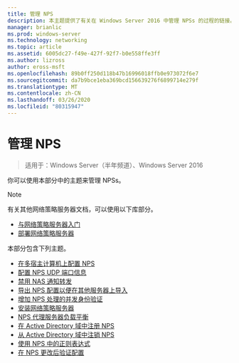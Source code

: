 ```yaml
---
title: 管理 NPS
description: 本主题提供了有关在 Windows Server 2016 中管理 NPSs 的过程的链接。
manager: brianlic
ms.prod: windows-server
ms.technology: networking
ms.topic: article
ms.assetid: 6005dc27-f49e-427f-92f7-b0e558ffe3ff
ms.author: lizross
author: eross-msft
ms.openlocfilehash: 89b0ff250d118b47b16996018ffb0e973072f6e7
ms.sourcegitcommit: da7b9bce1eba369bcd156639276f6899714e279f
ms.translationtype: MT
ms.contentlocale: zh-CN
ms.lasthandoff: 03/26/2020
ms.locfileid: "80315947"
---
```

# <a name="manage-npss"></a>管理 NPS

>适用于：Windows Server（半年频道）、Windows Server 2016

你可以使用本部分中的主题来管理 NPSs。

>[!NOTE]
>有关其他网络策略服务器文档，可以使用以下库部分。
>- [与网络策略服务器入门](nps-getstart-top.md)
>- [部署网络策略服务器](nps-deploy.md) 

本部分包含下列主题。

- [在多宿主计算机上配置 NPS](nps-multihomed-configure.md)
- [配置 NPS UDP 端口信息](nps-udp-ports-configure.md)
- [禁用 NAS 通知转发](nps-disable-nas-notifications.md)
- [导出 NPS 配置以便在其他服务器上导入](nps-manage-export.md)
- [增加 NPS 处理的并发身份验证](nps-concurrent-auth.md)
- [安装网络策略服务器](nps-manage-install.md)
- [NPS 代理服务器负载平衡](nps-manage-proxy-lb.md)
- [在 Active Directory 域中注册 NPS](nps-manage-register.md)
- [从 Active Directory 域中注销 NPS](nps-manage-unregister.md)
- [使用 NPS 中的正则表达式](nps-crp-reg-expressions.md)
- [在 NPS 更改后验证配置](nps-manage-verify.md)

